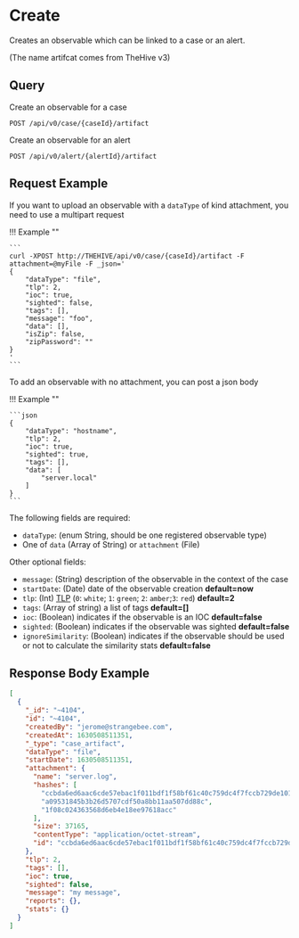 # Create

Creates an observable which can be linked to a case or an alert.

(The name artifcat comes from TheHive v3)

## Query

Create an observable for a case
```
POST /api/v0/case/{caseId}/artifact
```

Create an observable for an alert
```
POST /api/v0/alert/{alertId}/artifact
```


## Request Example

If you want to upload an observable with a `dataType` of kind attachment, you need to use a multipart request

!!! Example ""


    ```
    curl -XPOST http://THEHIVE/api/v0/case/{caseId}/artifact -F attachment=@myFile -F _json='
    {
        "dataType": "file",
        "tlp": 2,
        "ioc": true,
        "sighted": false,
        "tags": [],
        "message": "foo",
        "data": [],
        "isZip": false,
        "zipPassword": ""
    }
    '
    ```

To add an observable with no attachment, you can post a json body

!!! Example ""

    ```json
    {
        "dataType": "hostname",
        "tlp": 2,
        "ioc": true,
        "sighted": true,
        "tags": [],
        "data": [
            "server.local"
        ]
    }
    ```

The following fields are required:

- `dataType`: (enum String, should be one registered observable type)
- One of `data` (Array of String) or `attachment` (File)

Other optional fields:

- `message`: (String) description of the observable in the context of the case
- `startDate`: (Date) date of the observable creation **default=now**
- `tlp`: (Int) [TLP](https://www.us-cert.gov/tlp) (`0`: `white`; `1`: `green`; `2`: `amber`;`3`: `red`) **default=2**
- `tags`: (Array of string) a list of tags **default=[]**
- `ioc`: (Boolean) indicates if the observable is an IOC **default=false**
- `sighted`: (Boolean) indicates if the observable was sighted **default=false**
- `ignoreSimilarity`: (Boolean) indicates if the observable should be used or not to calculate the similarity stats **default=false**

## Response Body Example

```json
[
  {
    "_id": "~4104",
    "id": "~4104",
    "createdBy": "jerome@strangebee.com",
    "createdAt": 1630508511351,
    "_type": "case_artifact",
    "dataType": "file",
    "startDate": 1630508511351,
    "attachment": {
      "name": "server.log",
      "hashes": [
        "ccbda6ed6aac6cde57ebac1f011bdf1f58bf61c40c759dc4f7fccb729de10147",
        "a09531845b3b26d5707cdf50a8bb11aa507dd88c",
        "1f08c024363568d6eb4e18ee97618acc"
      ],
      "size": 37165,
      "contentType": "application/octet-stream",
      "id": "ccbda6ed6aac6cde57ebac1f011bdf1f58bf61c40c759dc4f7fccb729de10147"
    },
    "tlp": 2,
    "tags": [],
    "ioc": true,
    "sighted": false,
    "message": "my message",
    "reports": {},
    "stats": {}
  }
]
```
